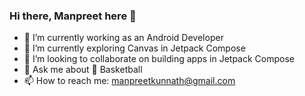 ### Hi there, Manpreet here 👋

- 🔭 I’m currently working as an Android Developer
- 🌱 I’m currently exploring Canvas in Jetpack Compose
- 👯 I’m looking to collaborate on building apps in Jetpack Compose
- 💬 Ask me about 🏀 Basketball
- 📫 How to reach me: manpreetkunnath@gmail.com
